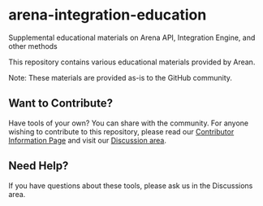 # arena-integration-education
Supplemental educational materials on Arena API, Integration Engine, and other methods

This repository contains various educational materials provided by Arean. 

Note: These materials are provided as-is to the GitHub community.

## Want to Contribute?
Have tools of your own? You can share with the community.
For anyone wishing to contribute to this repository, please read our [Contributor Information Page](https://github.com/ptc-arena/.github/blob/main/contributing.md) and visit our [Discussion area](https://github.com/orgs/ptc-arena/discussions).

## Need Help?
 If you have questions about these tools, please ask us in the Discussions area. 
